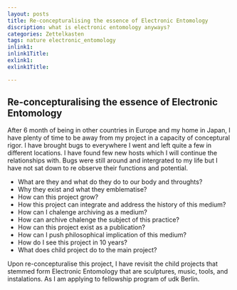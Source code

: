 ```yaml
---
layout: posts
title: Re-concepturalising the essence of Electronic Entomology
discription: what is electronic entomology anyways?
categories: Zettelkasten
tags: nature electronic_entomology
inlink1: 
inlink1Title: 
exlink1: 
exlink1Title: 

---
```


## Re-concepturalising the essence of Electronic Entomology

After 6 month of being in other countries in Europe and my home in Japan, I have plenty of time to be away from my project in a capacity of conceptural rigor. I have brought bugs to everywhere I went and left quite a few in different locations. I have found few new hosts which I will continue the relationships with. Bugs were still around and intergrated to my life but I have not sat down to re observe their functions and potential. 

- What are they and what do they do to our body and throughts? 
- Why they exist and what they emblematise? 
- How can this project grow? 
- How this project can integrate and address the history of this medium?
- How can I chalenge archiving as a medium? 
- How can archive chalenge the subject of this practice?
- How can this project exist as a publication?
- How can I push philosophical implication of this medium?
- How do I see this project in 10 years? 
- What does child project do to the main project? 

Upon re-concepturalise this project, I have revisit the child projects that stemmed form Electronic Entomology that are sculptures, music, tools, and instalations. As I am applying to fellowship program of udk Berlin.


